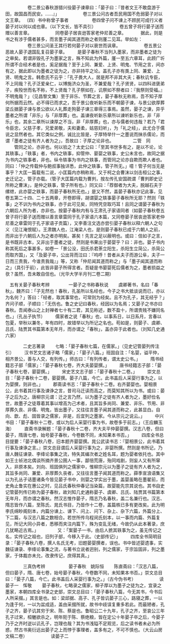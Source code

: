 <!-- { "loadSidebar": true } -->
　　　　　卷二景公春秋游猎兴役晏子谏章曰：「晏子曰：『昔者文王不敢盘游于田，故国昌而民安。……』」
　　　　　卷三景公问古者吾民用国不危弱晏子对以文王章。
（四）书中称曾子事者
　　　　　卷四曾子问不谏上不顾民可成行义者晏子对以何以成也章。（以下文长，皆不具引）
　　　　　卷五曾子将行晏子送而赠以善言章。
　　　　　同卷晏子居丧逊答家老仲尼善之章。
　　　据此，则是书之有涉于儒者甚多，而言墨子闻其道而称之者则厪二见耳。举如左：
　　　　　卷三景公问圣王其行若何晏子对以衰世而讽章。
　　　　　卷五景公恶故人晏子退国乱复召晏子章。
　　是晏子春秋不当列入墨家，而非墨者之徒为之审矣。若谓非毁孔子为墨家之言，殊不知此为外篇，厪一至五六章耳，此顾广圻所谓不合经术者是也，奚足据哉？至于上同、兼爱、上贤、明鬼、节用之言，间亦有之，据此即以为墨者之徒为之，亦非持平之论。盖孔子亦有类上同、兼爱、上贤、明鬼之言。韩愈氏不云乎：「孔子畏大人，居是邦不非其大夫；春秋讥专臣，不上同哉？孔子泛爱亲仁，以博施济众为圣，不兼爱哉？孔子贤贤，以四科进褒弟子，疾殁世而名不称，不上贤哉？孔子祭如在，讥祭如不祭者曰：『我祭则受福。』不明鬼哉？」（见昌黎文集）至于非乐、节葬之言，晏子春秋无称焉，吾不知子厚何所据而云然。必不得已而求之，吾于景公夜听新乐而不朝晏子谏，与景公欲厚葬梁丘据晏子谏与景公欲以人礼葬走狗晏子谏三章得三事焉。虽然，晏子之谏，异乎墨者之所谓「非乐」与「非厚葬」也。盖谏夜听新乐章所以谏听新乐也，非「非乐」也，其余二章所以谏厚之不当，非「非厚葬」也，亦与儒者何违哉？若乃「君令臣忠，父慈子孝，兄爱弟敬，夫和妻柔，姑慈妇听」，为「礼之经」，此尤合于儒说之显然者也。其它类似之例，诚比比皆是，子厚特举什一之墨说而抹杀儒论，而谓「墨者之徒有齐人者为之」，吾故曰：子厚之论非也。
　　　　二管　同
　　管同之论，亦非也。何以验之？太史公曰：「至其书世多有之，是以不论，论其轶事。」「轶事」者，书内之轶事，抑管仲、晏婴之轶事，史公未言也，故同之据为书内之轶事者，非也。纵令轶事为书内之轶事，而管同之论亦自欺而欺人者也。同曰：「仲之传载仲与鲍叔事独详悉，此仲之轶事，管子所无。」噫！管子何当无是事乎？大匡一篇载有二说，小匡篇内亦稍称焉，又于柯之会曹沫以剑击桓公之事，史迁记之，管子亦载。（管子大匡篇内载为曹刿，按左传孔安国疏谓「曹刿即史记所称之曹沫」，是仲之轶事，管子所有也。）同又曰：「荐御者为大夫，脱越石夫于缧绁，此亦婴之轶事，而晏子春秋所无也。」是又不然，盖晏子春秋亦记此事，见卷五第二十四、二十五两章，开卷即得，胡谓婴之轶事晏子春秋所无耶？然则「轶事」之不训为书内之轶事，亦于此可见矣，同特凭空取巧耳！且同之谓晏子春秋为六朝后人所为者，亦非也。按晏子春秋内有与王肃孔子家语同者（如晏子春秋卷五曾子将行晏子送而赠以善言章雷同于孔子家语六本篇，又同卷晏子居丧逊答家老仲尼善之章雷同于孔子家语子贡篇），又李善注文选亦尝引晏子春秋以释六朝人之句义（见江淹恨赋）。王肃魏人也，江淹梁人也，是则晏子春秋已成于六朝人之前，而非出于六朝后人为之者亦明矣。甚矣！先言之足以蔽明也。或曰：信如子之言，是书既非古本，又非出于墨者之徒，然则是书果出于晏婴乎？曰：非也。晏子书内称其死后之事甚多，如卷一「景公没，田氏杀君荼立阳生，杀阳生立简公，杀简公而取齐国」，又「及晏子卒，公出背而泣曰：『呜呼！昔者从夫子而游公阜，夫子一日而三责我，今谁责我哉』」等，又称「仲尼闻其道而称之」与「墨子闻其道而称之」（具引于前），此皆非晏子所得言者。吾疑是书晏婴死后儒者为之，墨者损益之欤？虽然，吾未敢自信也。（光华大学半月刊二卷二期）



　五有关晏子春秋考辨
　　　　一晏子之书称春秋说
　　虞卿著书，名曰「春秋」，魏齐曰：「子无然也！春秋，孔圣所以名经也，今子之书大抵谈说而已，亦以为名何？」答曰：「经者，取其事常也，可常则为经矣。且不为孔子，其无经乎？」齐问子顺，子顺曰：「无伤也。鲁之史记曰春秋，经因以为名焉；又晏子之书亦曰春秋。吾闻泰山之上封禅者七十有二君，其见称述，数不盈十，所谓贵贱不嫌同名也。」（孔丛子执节）
　　儒家者之说「春秋」也，以事系日，以日系月，言春以包夏，举秋以兼冬，年有四时，故错举以为所记之名也。苟如是，则晏子、虞卿、吕氏、陆贾其书篇第本无年月，而亦谓之「春秋」，盖亦异于此者也。（刘知几史通六家）


　　　　二史志著录
　　七略：「晏子春秋七篇，在儒家。」（见史记管晏列传注引）
　　汉书艺文志诸子略「儒家」：「晏子八篇。」班固自注：「名婴，谥平仲，相齐景公，善与人交，有列传。」师古曰：「有列传者，谓太史公书。」
　　隋书经籍志子部「儒家」：「晏子春秋七卷，齐大夫晏婴撰。」
　　唐书经籍志子部：「晏子春秋七卷，晏婴撰。」
　　宋史艺文志子部：「晏子春秋十二卷。」
　　崇文总目：「晏子春秋十二卷，晏婴撰。晏子八篇，今亡。此书盖后人采婴行事为之，以为婴撰，则非也。」
　　郡斋读书志：「晏子春秋十二卷。右齐晏婴也。婴相景公，此书着其行事及谏诤之言，昔司马迁读而高之，而莫知其所以为书。或曰：晏子之后为之。唐柳宗元谓：迁之言乃然，以为墨子之徒有齐人者为之，墨好俭名世，故墨子之徒尊着其事以增高为己术者，且其旨多尚同、兼爱、非乐、节用、非厚葬久丧、非儒、明鬼，皆出墨子，又往往言墨子闻其道而称之，此甚显白。自向、歆、彪、固皆录之儒家，非是，后宜列之墨家。今从宗元之说云。」
　　中兴书目：「晏子春秋十二卷，或以为后人采婴行事为书，故卷多于前志。」（王应麟玉海）
　　直斋书录解题：「晏子春秋十二卷，齐大夫平仲晏婴撰。汉志八卷，但曰晏子，隋唐七卷，始号晏子春秋，今卷数不同，未知果本书否。」
　　四库全书总目提要：「晏子春秋八卷，旧本题齐晏婴撰。晁公武读书志：『婴相景公，此书着其行事及谏诤之言。』崇文总目谓后人采婴行事为之，非婴所撰。然则是书所记，乃唐人魏征谏录、李绛论事集之流，特失其编次者之姓名耳，题为婴者依托也。其中如王士祯池北偶谈所摘齐景公圉人一事，鄙倍荒唐，殆同戏剧，则妄人又有所窜入，非原本矣。刘向、班固俱列之儒家中，惟柳宗元以为墨子之徒有齐人者为之，其旨多尚同、兼爱、非厚葬久丧者，又往往言墨子闻其道而称之。薛季宣浪语集又以为孔丛子诘墨诸条今皆见晏子书中，则婴之学实出于墨，盖婴虽略在墨翟前，而史角止鲁实在惠公之时，见吕氏春秋仲春记当染篇，故婴能先宗其说也。其书自史记管晏列传已称为晏子春秋，故刘知几史通称晏子、虞卿、吕氏、陆贾其书篇第本无年月，而亦谓之春秋。然汉志惟作晏子，隋志乃名春秋，盖二名兼行也。汉志、隋志皆作八篇，至陈氏、晁氏书目，乃皆作十二卷，盖篇帙已多有更改矣。此为明李氏绵眇阁刻本，内篇分谏上、谏下、问上、问下、杂上、杂下六篇，外篇分上、下二篇，与汉志八篇之数相合。若世所传乌程闵氏刻本，以一事而内篇、外篇复见，所记大同小异者，悉移而夹注内篇下，殊为变乱无绪，今故仍从此本著录，庶几犹略近古焉。」
　　　　又：「案晏子一书，由后人摭其轶事为之，虽无传记之名，实传记之祖也，旧列子部，今移入于此。（史部传记）」
　　四库全书简明目录：「晏子春秋八卷，撰人名氏无考，旧题晏婴撰者，误也。书中皆述婴遗事，实魏征谏录、李绛论事集之流，与著书立说者迥别，列之儒家，于宗旨固非，列之墨家，于体裁亦未允，改隶传记，庶得其真。」


　　　　三真伪考辨
　　　　　晏子春秋　姚际恒
　　陈直斋曰：「汉志八篇，但曰晏子，隋、唐七卷，始号晏子春秋，今卷数不同，未知果本书否。」崇文总目曰：「晏子八篇，今亡。此书盖后人采婴行事为之。」（古今伪书考）
　　　　　读晏子一　恽敬
　　晏子春秋，七略录之儒家，柳子厚以为墨子之徒为之，宜录之墨家，本朝四库全书录之史部，崇文总目曰：「晏子春秋八篇，今无其书，今书后人所采掇。」其言是也。如：梁邱据、高子、孔子皆讥晏子三心，路寝之葬，一以为逢于何，一以为盆成适，盖由采掇所就，故书中歧误复重多若此。而最陋者，孔子之齐，晏子讥其穷于宋、陈、蔡是也。鲁昭公二十九年，孔子之齐，至哀公三年孔子过宋，桓魋欲杀之，明年阨于陈、蔡绝粮，皆在定公十年晏子卒之后，今晏子乃于之齐时逆以讥孔子，岂理也哉？其为书浅隘不足观览，后之读书者未必为所惑，然古书奥衍远出晏子之上而悖于事理者，盖多有之，不可不慎也。（大云山房文稿二卷）
　　　　　读晏子二
